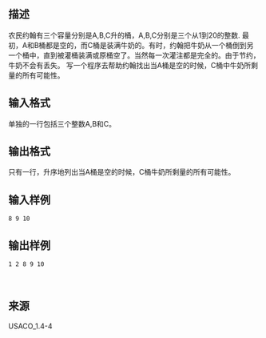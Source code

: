 ## 描述

农民约翰有三个容量分别是A,B,C升的桶，A,B,C分别是三个从1到20的整数. 最初，A和B桶都是空的，而C桶是装满牛奶的。有时，约翰把牛奶从一个桶倒到另一个桶中，直到被灌桶装满或原桶空了。当然每一次灌注都是完全的。由于节约，牛奶不会有丢失。 写一个程序去帮助约翰找出当A桶是空的时候，C桶中牛奶所剩量的所有可能性。

## 输入格式

单独的一行包括三个整数A,B和C。 

## 输出格式

只有一行，升序地列出当A桶是空的时候，C桶牛奶所剩量的所有可能性。 

## 输入样例

```plaintext
8 9 10
```

## 输出样例

```plaintext
1 2 8 9 10 
```



 

## 来源

USACO_1.4-4

